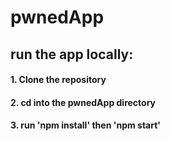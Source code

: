 # pwnedApp

## run the app locally:

#### 1. Clone the repository
#### 2. cd into the pwnedApp directory
#### 3. run 'npm install' then 'npm start'